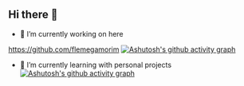 ## Hi there 👋

- 🔭 I’m currently working on here
<!--
**flemeg/flemeg** is a ✨ _special_ ✨ repository because its `README.md` (this file) appears on your GitHub profile.

Here are some ideas to get you started:

- 🔭 I’m currently working on ...
- 🌱 I’m currently learning ...
- 👯 I’m looking to collaborate on ...
- 🤔 I’m looking for help with ...
- 💬 Ask me about ...
- 📫 How to reach me: ...
- 😄 Pronouns: ...
- ⚡ Fun fact: ...
-->
https://github.com/flemegamorim
[![Ashutosh's github activity graph](https://github-readme-activity-graph.vercel.app/graph?username=flemegamorim&theme=dracula)](https://github.com/ashutosh00710/github-readme-activity-graph)
- 🌱 I’m currently learning with personal projects
[![Ashutosh's github activity graph](https://github-readme-activity-graph.vercel.app/graph?username=flemeg&theme=github-compact)](https://github.com/ashutosh00710/github-readme-activity-graph)
